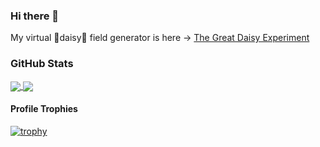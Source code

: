 ### Hi there 👋

My virtual 🌼daisy🌼 field generator is here  -> [The Great Daisy Experiment](https://daisy.halboth.dev/)

### GitHub Stats
<a href="https://github.com/talitahalboth">
  <img align="center" src="https://github-readme-stats.vercel.app/api?username=talitahalboth&show_icons=true&theme=tokyonight&count_private=true" />
</a>
<a href="https://github.com/talitahalboth?tab=repositories">
  <img align="center" src="https://github-readme-stats.vercel.app/api/top-langs/?username=talitahalboth&show_icons=true&theme=tokyonight&layout=compact&count_private=true" />
</a>

#### Profile Trophies

[![trophy](https://github-profile-trophy.vercel.app/?username=talitahalboth&theme=dark_dimmed&column=3&margin-w=15&margin-h=15)](https://github.com/ryo-ma/github-profile-trophy)
<!--
**talitahalboth/talitahalboth** is a ✨ _special_ ✨ repository because its `README.md` (this file) appears on your GitHub profile.

Here are some ideas to get you started:

- 🔭 I’m currently working on ...
- 🌱 I’m currently learning ...
- 👯 I’m looking to collaborate on ...
- 🤔 I’m looking for help with ...
- 💬 Ask me about ...
- 📫 How to reach me: ...
- 😄 Pronouns: ...
- ⚡ Fun fact: ...
-->
